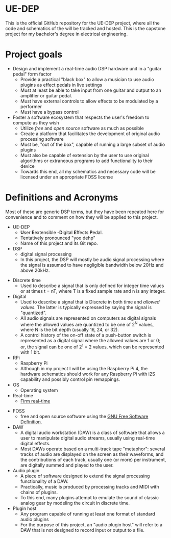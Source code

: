 # UE-DEP
This is the official GitHub repository for the UE-DEP project, where all the code and schematics of the will be tracked and hosted.
This is the capstone project for my bachelor's degree in electrical engineering. 

# Project goals
- Design and implement a real-time audio DSP hardware unit in a "guitar pedal" form factor
  - Provide a practical "black box" to allow a musician to use audio plugins as effect pedals in live settings 
  - Must at least be able to take input from one guitar and output to an amplifier or guitar pedal. 
  - Must have external controls to allow effects to be modulated by a performer
  - Must have a bypass control
- Foster a software ecosystem that respects the user's freedom to compute as they wish
  - Utilize *free* and *open source* software as much as possible
  - Create a platform that facilitates the development of original audio processing software 
  - Must be, "out of the box", capable of running a large subset of audio plugins
  - Must also be capable of extension by the user to use original algorithms or extraneous programs to add functionality to their device 
  - Towards this end, all my schematics and necessary code will be licensed under an appropriate FOSS license 

# Definitions and Acronyms
Most of these are generic DSP terms, but they have been repeated here for convenience and to comment on how they will be applied to this project.
- UE-DEP 
  - **U**ser **E**extensible -**D**igital **E**ffects **P**edal.
  - Tentatively pronounced "yoo dehp"
  - Name of this project and its Git repo. 
- DSP
  - digital signal processing
  - In this project, the DSP will mostly be audio signal processing where the signal is assumed to have negligible bandwidth below 20Hz and above 20kHz.
<!-- For now, I am assuming that the main input type is electric guitar or *any signal derived from it.* 
For example, a guitar playing its lowest note followed by a heavy distortion pedal may very well have non-negligible signal energy around 8kHz, far higher than the fundamental.
Such a use case is very practical and likely. For example, a user might choose to replace a speaker cabinet for an
impulse response plugin for recording, because it's so much easier to set up compared to micing up a cabinet. -->
- Discrete time
  - Used to describe a signal that is only defined for integer time values or at times t = nT, where T is a fixed sample rate and n is any integer.
- Digital
  - Used to describe a signal that is Discrete in both time and *allowed values.* The latter is typically expressed by saying the signal is "quantized".
  - All audio signals are represented on computers as digital signals where the allowed values are quantized to be one of 2<sup>N</sup> values, where N is the bit depth (usually 16, 24, or 32).
  - A control history of the on-off state of a push-button switch is represented as a digital signal where the allowed values are 1 or 0; or, the signal can be one of 2<sup>1</sup> = 2 values, which can be represented with 1 bit. 
- RPi
  - Raspberry Pi
  - Although in my project I will be using the Raspberry Pi 4, the hardware schematics should work for any Raspberry Pi with i2S capability and possibly control pin remappings. 
- OS
  - Operating system 
- Real-time
  - [Firm real-time](https://en.wikipedia.org/wiki/Real-time_computing#Criteria_for_real-time_computing)
<!-- I think a general Linux (like RPi OS) isn't capable of hard real time. One needs a RTOS like a RT-patched Linux or FreeRTOS. The former will be looked into. -->
- FOSS 
  - free and open source software using the [GNU Free Software Definition](https://www.gnu.org/philosophy/free-sw.html.en#fs-definition).
- DAW
  - A digital audio workstation (DAW) is a class of software that allows a user to manipulate digital audio streams, usually using real-time digital effects. 
  - Most DAWs operate based on a multi-track tape "metaphor": several tracks of audio are displayed on the screen as their waveforms, and the contributions of each track, usually one (or more) per instrument, are digitally summed and played to the user.
- Audio plugin
  - A piece of software designed to extend the signal processing functionality of a DAW.
  - Practically, music is produced by processing tracks and MIDI with chains of plugins.
  - To this end, many plugins attempt to emulate the sound of classic analog gear by modeling the circuit in discrete time. 
- Plugin host
  - Any program capable of running at least one format of standard audio plugins
  - For the purpose of this project, an "audio plugin host" will refer to a DAW that is not designed to record input or output to a file. 
